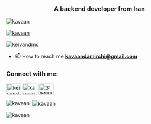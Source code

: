 <h3 align="center">A backend developer from Iran</h3>

<p align="left"> <img src="https://komarev.com/ghpvc/?username=kavaan&label=Profile%20views&color=0e75b6&style=flat" alt="kavaan" /> </p>

<p align="left"> <a href="https://github.com/ryo-ma/github-profile-trophy"><img src="https://github-profile-trophy.vercel.app/?username=kavaan" alt="kavaan" /></a> </p>

<p align="left"> <a href="https://twitter.com/keivandmc" target="blank"><img src="https://img.shields.io/twitter/follow/keivandmc?logo=twitter&style=for-the-badge" alt="keivandmc" /></a> </p>

- 📫 How to reach me **kavaandamirchi@gmail.com**

<h3 align="left">Connect with me:</h3>
<p align="left">
<a href="https://twitter.com/keivandmc" target="blank"><img align="center" src="https://raw.githubusercontent.com/rahuldkjain/github-profile-readme-generator/master/src/images/icons/Social/twitter.svg" alt="keivandmc" height="30" width="40" /></a>
<a href="https://linkedin.com/in/kavaan-damirchi" target="blank"><img align="center" src="https://raw.githubusercontent.com/rahuldkjain/github-profile-readme-generator/master/src/images/icons/Social/linked-in-alt.svg" alt="kavaan-damirchi" height="30" width="40" /></a>
<a href="https://stackoverflow.com/users/3194835" target="blank"><img align="center" src="https://raw.githubusercontent.com/rahuldkjain/github-profile-readme-generator/master/src/images/icons/Social/stack-overflow.svg" alt="3194835" height="30" width="40" /></a>
</p>

<p><img align="left" src="https://github-readme-stats.vercel.app/api/top-langs?username=kavaan&show_icons=true&locale=en&layout=compact" alt="kavaan" /></p>

<p>&nbsp;<img align="center" src="https://github-readme-stats.vercel.app/api?username=kavaan&show_icons=true&locale=en" alt="kavaan" /></p>

<p><img align="center" src="https://github-readme-streak-stats.herokuapp.com/?user=kavaan&" alt="kavaan" /></p>
